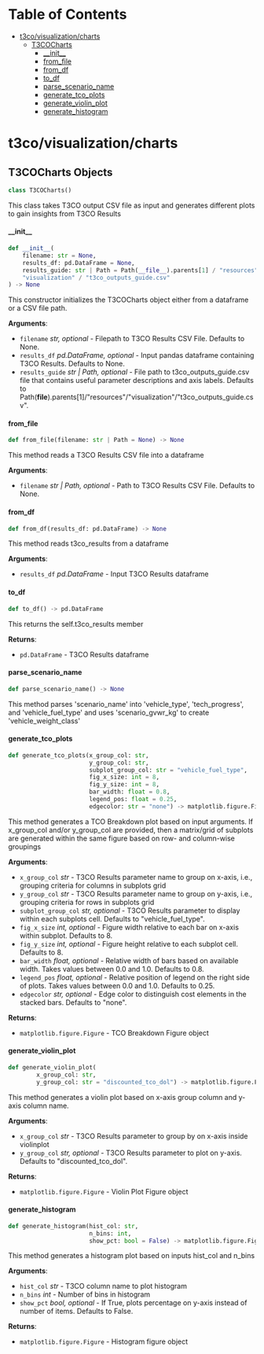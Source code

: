 # Table of Contents

* [t3co/visualization/charts](#t3co/visualization/charts)
  * [T3COCharts](#t3co/visualization/charts.T3COCharts)
    * [\_\_init\_\_](#t3co/visualization/charts.T3COCharts.__init__)
    * [from\_file](#t3co/visualization/charts.T3COCharts.from_file)
    * [from\_df](#t3co/visualization/charts.T3COCharts.from_df)
    * [to\_df](#t3co/visualization/charts.T3COCharts.to_df)
    * [parse\_scenario\_name](#t3co/visualization/charts.T3COCharts.parse_scenario_name)
    * [generate\_tco\_plots](#t3co/visualization/charts.T3COCharts.generate_tco_plots)
    * [generate\_violin\_plot](#t3co/visualization/charts.T3COCharts.generate_violin_plot)
    * [generate\_histogram](#t3co/visualization/charts.T3COCharts.generate_histogram)

<a id="t3co/visualization/charts"></a>

# t3co/visualization/charts

<a id="t3co/visualization/charts.T3COCharts"></a>

## T3COCharts Objects

```python
class T3COCharts()
```

This class takes T3CO output CSV file as input and generates different plots to gain insights from T3CO Results

<a id="t3co/visualization/charts.T3COCharts.__init__"></a>

#### \_\_init\_\_

```python
def __init__(
    filename: str = None,
    results_df: pd.DataFrame = None,
    results_guide: str | Path = Path(__file__).parents[1] / "resources" /
    "visualization" / "t3co_outputs_guide.csv"
) -> None
```

This constructor initializes the T3COCharts object either from a dataframe or a CSV file path.

**Arguments**:

- `filename` _str, optional_ - Filepath to T3CO Results CSV File. Defaults to None.
- `results_df` _pd.DataFrame, optional_ - Input pandas dataframe containing T3CO Results. Defaults to None.
- `results_guide` _str | Path, optional_ - File path to t3co_outputs_guide.csv file that contains useful parameter descriptions and axis labels. Defaults to Path(__file__).parents[1]/"resources"/"visualization"/"t3co_outputs_guide.csv".

<a id="t3co/visualization/charts.T3COCharts.from_file"></a>

#### from\_file

```python
def from_file(filename: str | Path = None) -> None
```

This method reads a T3CO Results CSV file into a dataframe

**Arguments**:

- `filename` _str | Path, optional_ - Path to T3CO Results CSV File. Defaults to None.

<a id="t3co/visualization/charts.T3COCharts.from_df"></a>

#### from\_df

```python
def from_df(results_df: pd.DataFrame) -> None
```

This method reads t3co_results from a dataframe

**Arguments**:

- `results_df` _pd.DataFrame_ - Input T3CO Results dataframe

<a id="t3co/visualization/charts.T3COCharts.to_df"></a>

#### to\_df

```python
def to_df() -> pd.DataFrame
```

This returns the self.t3co_results member

**Returns**:

- `pd.DataFrame` - T3CO Results dataframe

<a id="t3co/visualization/charts.T3COCharts.parse_scenario_name"></a>

#### parse\_scenario\_name

```python
def parse_scenario_name() -> None
```

This method parses 'scenario_name' into 'vehicle_type', 'tech_progress', and 'vehicle_fuel_type' and uses 'scenario_gvwr_kg' to create 'vehicle_weight_class'

<a id="t3co/visualization/charts.T3COCharts.generate_tco_plots"></a>

#### generate\_tco\_plots

```python
def generate_tco_plots(x_group_col: str,
                       y_group_col: str,
                       subplot_group_col: str = "vehicle_fuel_type",
                       fig_x_size: int = 8,
                       fig_y_size: int = 8,
                       bar_width: float = 0.8,
                       legend_pos: float = 0.25,
                       edgecolor: str = "none") -> matplotlib.figure.Figure
```

This method generates a TCO Breakdown plot based on input arguments.
If x_group_col and/or y_group_col are provided, then a matrix/grid of subplots are generated within the same figure based on row- and column-wise groupings

**Arguments**:

- `x_group_col` _str_ - T3CO Results parameter name to group on x-axis, i.e., grouping criteria for columns in subplots grid
- `y_group_col` _str_ - T3CO Results parameter name to group on y-axis, i.e., grouping criteria for rows in subplots grid
- `subplot_group_col` _str, optional_ - T3CO Results parameter to display within each subplots cell. Defaults to "vehicle_fuel_type".
- `fig_x_size` _int, optional_ - Figure width relative to each bar on x-axis within subplot. Defaults to 8.
- `fig_y_size` _int, optional_ - Figure height relative to each subplot cell. Defaults to 8.
- `bar_width` _float, optional_ - Relative width of bars based on available width. Takes values between 0.0 and 1.0. Defaults to 0.8.
- `legend_pos` _float, optional_ - Relative position of legend on the right side of plots. Takes values between 0.0 and 1.0. Defaults to 0.25.
- `edgecolor` _str, optional_ - Edge color to distinguish cost elements in the stacked bars. Defaults to "none".
  

**Returns**:

- `matplotlib.figure.Figure` - TCO Breakdown Figure object

<a id="t3co/visualization/charts.T3COCharts.generate_violin_plot"></a>

#### generate\_violin\_plot

```python
def generate_violin_plot(
        x_group_col: str,
        y_group_col: str = "discounted_tco_dol") -> matplotlib.figure.Figure
```

This method generates a violin plot based on x-axis group column and y-axis column name.

**Arguments**:

- `x_group_col` _str_ - T3CO Results parameter to group by on x-axis inside violinplot
- `y_group_col` _str, optional_ - T3CO Results parameter to plot on y-axis. Defaults to "discounted_tco_dol".
  

**Returns**:

- `matplotlib.figure.Figure` - Violin Plot Figure object

<a id="t3co/visualization/charts.T3COCharts.generate_histogram"></a>

#### generate\_histogram

```python
def generate_histogram(hist_col: str,
                       n_bins: int,
                       show_pct: bool = False) -> matplotlib.figure.Figure
```

This method generates a histogram plot based on inputs hist_col and n_bins

**Arguments**:

- `hist_col` _str_ - T3CO column name to plot histogram
- `n_bins` _int_ - Number of bins in histogram
- `show_pct` _bool, optional_ - If True, plots percentage on y-axis instead of number of items. Defaults to False.
  

**Returns**:

- `matplotlib.figure.Figure` - Histogram figure object

